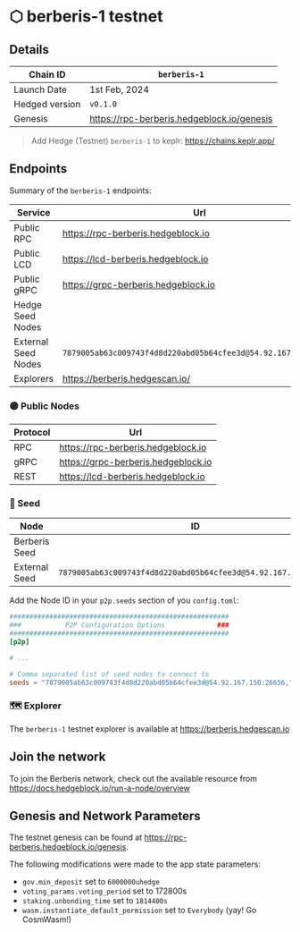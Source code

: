 # ⬡ berberis-1 testnet

## Details

| Chain ID          | `berberis-1`                                        |
|-------------------|-----------------------------------------------------|
| Launch Date       | 1st Feb, 2024                                       |
| Hedged version  | `v0.1.0`                                            |
| Genesis           | <https://rpc-berberis.hedgeblock.io/genesis>        |

> Add Hedge (Testnet) `berberis-1` to keplr: <https://chains.keplr.app/>

## Endpoints

Summary of the `berberis-1` endpoints:

| Service             | Url                                          |
|---------------------|----------------------------------------------|
| Public RPC          | <https://rpc-berberis.hedgeblock.io>         |
| Public LCD          | <https://lcd-berberis.hedgeblock.io>         |
| Public gRPC         | <https://grpc-berberis.hedgeblock.io>        |
| Hedge Seed Nodes  | |
| External Seed Nodes | `7879005ab63c009743f4d8d220abd05b64cfee3d@54.92.167.150:26656` |
| Explorers           | <https://berberis.hedgescan.io/>          |

### 🟣 Public Nodes

| Protocol | Url                                   |
|----------|---------------------------------------|
| RPC      | <https://rpc-berberis.hedgeblock.io>  |
| gRPC     | <https://grpc-berberis.hedgeblock.io> |
| REST     | <https://lcd-berberis.hedgeblock.io>  |

### 🌱 Seed

| Node          | ID                                                            |
|---------------|---------------------------------------------------------------|
| Berberis Seed  | |
| External Seed | `7879005ab63c009743f4d8d220abd05b64cfee3d@54.92.167.150:26656`|

Add the Node ID in your `p2p.seeds` section of you `config.toml`:

```toml
#######################################################
###           P2P Configuration Options             ###
#######################################################
[p2p]

# ...

# Comma separated list of seed nodes to connect to
seeds = "7879005ab63c009743f4d8d220abd05b64cfee3d@54.92.167.150:26656,"
```

### 🗺️ Explorer

The `berberis-1` testnet explorer is available at <https://berberis.hedgescan.io>

## Join the network

To join the Berberis network, check out the available resource from <https://docs.hedgeblock.io/run-a-node/overview>

## Genesis and Network Parameters

The testnet genesis can be found at <https://rpc-berberis.hedgeblock.io/genesis>.

The following modifications were made to the app state parameters:

- `gov.min_deposit` set to `6000000uhedge`
- `voting_params.voting_period` set to 172800s
- `staking.unbonding_time` set to `1814400s`
- `wasm.instantiate_default_permission` set to `Everybody` (yay! Go CosmWasm!)

